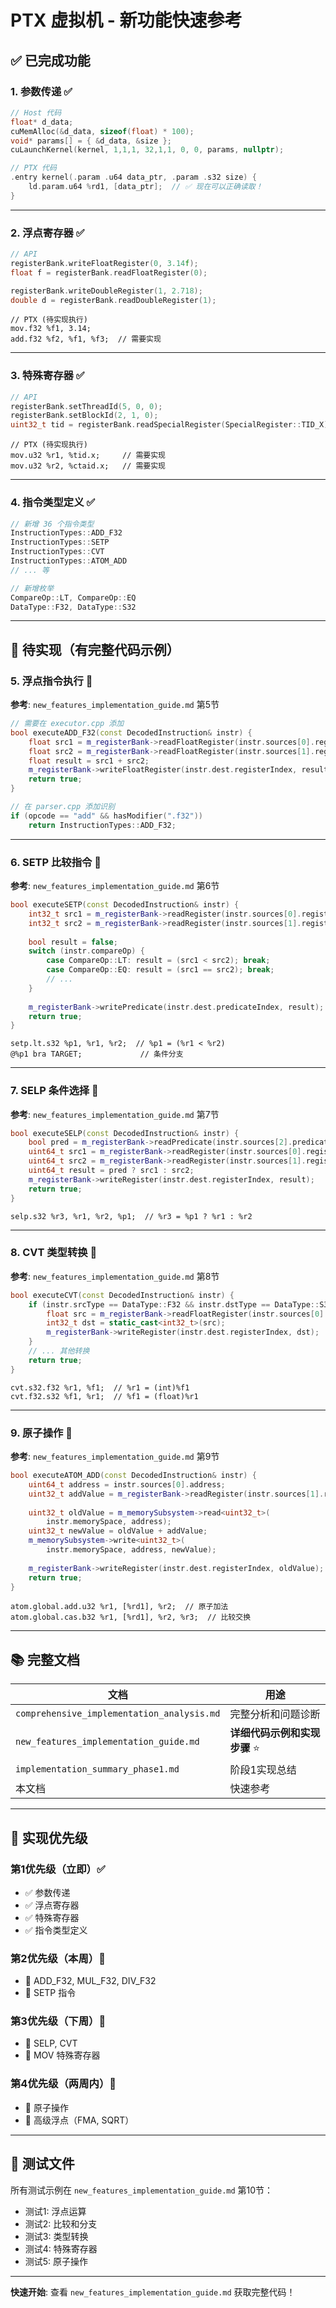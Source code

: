 # PTX 虚拟机 - 新功能快速参考

## ✅ 已完成功能

### 1. 参数传递 ✅

```cpp
// Host 代码
float* d_data;
cuMemAlloc(&d_data, sizeof(float) * 100);
void* params[] = { &d_data, &size };
cuLaunchKernel(kernel, 1,1,1, 32,1,1, 0, 0, params, nullptr);

// PTX 代码
.entry kernel(.param .u64 data_ptr, .param .s32 size) {
    ld.param.u64 %rd1, [data_ptr];  // ✅ 现在可以正确读取！
}
```

---

### 2. 浮点寄存器 ✅

```cpp
// API
registerBank.writeFloatRegister(0, 3.14f);
float f = registerBank.readFloatRegister(0);

registerBank.writeDoubleRegister(1, 2.718);
double d = registerBank.readDoubleRegister(1);
```

```ptx
// PTX (待实现执行)
mov.f32 %f1, 3.14;
add.f32 %f2, %f1, %f3;  // 需要实现
```

---

### 3. 特殊寄存器 ✅

```cpp
// API
registerBank.setThreadId(5, 0, 0);
registerBank.setBlockId(2, 1, 0);
uint32_t tid = registerBank.readSpecialRegister(SpecialRegister::TID_X);
```

```ptx
// PTX (待实现执行)
mov.u32 %r1, %tid.x;     // 需要实现
mov.u32 %r2, %ctaid.x;   // 需要实现
```

---

### 4. 指令类型定义 ✅

```cpp
// 新增 36 个指令类型
InstructionTypes::ADD_F32
InstructionTypes::SETP
InstructionTypes::CVT
InstructionTypes::ATOM_ADD
// ... 等

// 新增枚举
CompareOp::LT, CompareOp::EQ
DataType::F32, DataType::S32
```

---

## 🚧 待实现（有完整代码示例）

### 5. 浮点指令执行 🚧

**参考**: `new_features_implementation_guide.md` 第5节

```cpp
// 需要在 executor.cpp 添加
bool executeADD_F32(const DecodedInstruction& instr) {
    float src1 = m_registerBank->readFloatRegister(instr.sources[0].registerIndex);
    float src2 = m_registerBank->readFloatRegister(instr.sources[1].registerIndex);
    float result = src1 + src2;
    m_registerBank->writeFloatRegister(instr.dest.registerIndex, result);
    return true;
}

// 在 parser.cpp 添加识别
if (opcode == "add" && hasModifier(".f32")) 
    return InstructionTypes::ADD_F32;
```

---

### 6. SETP 比较指令 🚧

**参考**: `new_features_implementation_guide.md` 第6节

```cpp
bool executeSETP(const DecodedInstruction& instr) {
    int32_t src1 = m_registerBank->readRegister(instr.sources[0].registerIndex);
    int32_t src2 = m_registerBank->readRegister(instr.sources[1].registerIndex);
    
    bool result = false;
    switch (instr.compareOp) {
        case CompareOp::LT: result = (src1 < src2); break;
        case CompareOp::EQ: result = (src1 == src2); break;
        // ...
    }
    
    m_registerBank->writePredicate(instr.dest.predicateIndex, result);
    return true;
}
```

```ptx
setp.lt.s32 %p1, %r1, %r2;  // %p1 = (%r1 < %r2)
@%p1 bra TARGET;             // 条件分支
```

---

### 7. SELP 条件选择 🚧

**参考**: `new_features_implementation_guide.md` 第7节

```cpp
bool executeSELP(const DecodedInstruction& instr) {
    bool pred = m_registerBank->readPredicate(instr.sources[2].predicateIndex);
    uint64_t src1 = m_registerBank->readRegister(instr.sources[0].registerIndex);
    uint64_t src2 = m_registerBank->readRegister(instr.sources[1].registerIndex);
    uint64_t result = pred ? src1 : src2;
    m_registerBank->writeRegister(instr.dest.registerIndex, result);
    return true;
}
```

```ptx
selp.s32 %r3, %r1, %r2, %p1;  // %r3 = %p1 ? %r1 : %r2
```

---

### 8. CVT 类型转换 🚧

**参考**: `new_features_implementation_guide.md` 第8节

```cpp
bool executeCVT(const DecodedInstruction& instr) {
    if (instr.srcType == DataType::F32 && instr.dstType == DataType::S32) {
        float src = m_registerBank->readFloatRegister(instr.sources[0].registerIndex);
        int32_t dst = static_cast<int32_t>(src);
        m_registerBank->writeRegister(instr.dest.registerIndex, dst);
    }
    // ... 其他转换
    return true;
}
```

```ptx
cvt.s32.f32 %r1, %f1;  // %r1 = (int)%f1
cvt.f32.s32 %f1, %r1;  // %f1 = (float)%r1
```

---

### 9. 原子操作 🚧

**参考**: `new_features_implementation_guide.md` 第9节

```cpp
bool executeATOM_ADD(const DecodedInstruction& instr) {
    uint64_t address = instr.sources[0].address;
    uint32_t addValue = m_registerBank->readRegister(instr.sources[1].registerIndex);
    
    uint32_t oldValue = m_memorySubsystem->read<uint32_t>(
        instr.memorySpace, address);
    uint32_t newValue = oldValue + addValue;
    m_memorySubsystem->write<uint32_t>(
        instr.memorySpace, address, newValue);
    
    m_registerBank->writeRegister(instr.dest.registerIndex, oldValue);
    return true;
}
```

```ptx
atom.global.add.u32 %r1, [%rd1], %r2;  // 原子加法
atom.global.cas.b32 %r1, [%rd1], %r2, %r3;  // 比较交换
```

---

## 📚 完整文档

| 文档 | 用途 |
|------|------|
| `comprehensive_implementation_analysis.md` | 完整分析和问题诊断 |
| `new_features_implementation_guide.md` | **详细代码示例和实现步骤** ⭐ |
| `implementation_summary_phase1.md` | 阶段1实现总结 |
| 本文档 | 快速参考 |

---

## 🎯 实现优先级

### 第1优先级（立即）✅
- ✅ 参数传递
- ✅ 浮点寄存器
- ✅ 特殊寄存器
- ✅ 指令类型定义

### 第2优先级（本周）🚧
- 🚧 ADD_F32, MUL_F32, DIV_F32
- 🚧 SETP 指令

### 第3优先级（下周）🚧
- 🚧 SELP, CVT
- 🚧 MOV 特殊寄存器

### 第4优先级（两周内）🚧
- 🚧 原子操作
- 🚧 高级浮点（FMA, SQRT）

---

## 🧪 测试文件

所有测试示例在 `new_features_implementation_guide.md` 第10节：

- 测试1: 浮点运算
- 测试2: 比较和分支
- 测试3: 类型转换
- 测试4: 特殊寄存器
- 测试5: 原子操作

---

**快速开始**: 查看 `new_features_implementation_guide.md` 获取完整代码！
